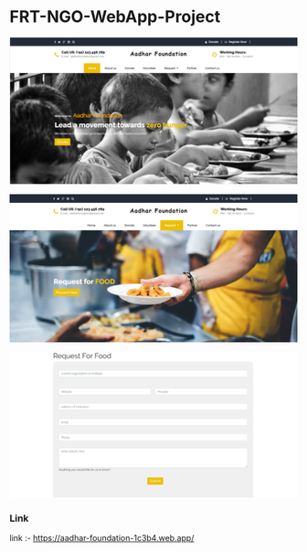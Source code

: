 # FRT-NGO-WebApp-Project

![NGO website project](https://github.com/abhibarkade111/FRT-NGO-WebApp-Project/blob/master/screenshot1.png?raw=true)

![NGO website project](https://github.com/abhibarkade111/FRT-NGO-WebApp-Project/blob/master/screenshot2.png?raw=true)

![NGO website project](https://github.com/abhibarkade111/FRT-NGO-WebApp-Project/blob/master/screenshot3.png?raw=true)


### Link
link :- https://aadhar-foundation-1c3b4.web.app/
